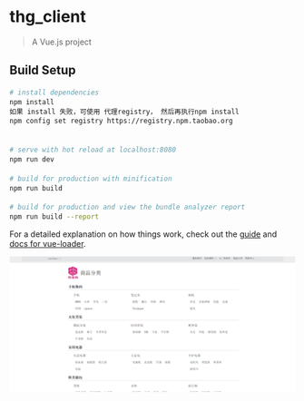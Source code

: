 # thg_client

> A Vue.js project

## Build Setup

``` bash
# install dependencies
npm install
如果 install 失败，可使用 代理registry， 然后再执行npm install
npm config set registry https://registry.npm.taobao.org


# serve with hot reload at localhost:8080
npm run dev

# build for production with minification
npm run build

# build for production and view the bundle analyzer report
npm run build --report
```

For a detailed explanation on how things work, check out the [guide](http://vuejs-templates.github.io/webpack/) and [docs for vue-loader](http://vuejs.github.io/vue-loader).

![Image text](https://github.com/qianychen/thg_client/blob/master/propic/category.png)
